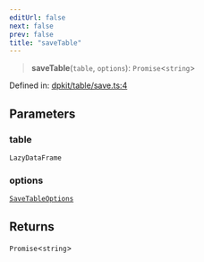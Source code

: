 ```yaml
---
editUrl: false
next: false
prev: false
title: "saveTable"
---
```


> **saveTable**(`table`, `options`): `Promise`\<`string`\>

Defined in: [dpkit/table/save.ts:4](https://github.com/datisthq/dpkit/blob/7a3ebb9422265a09d2e84e0952d10e0101139f80/dpkit/table/save.ts#L4)

## Parameters

### table

`LazyDataFrame`

### options

[`SaveTableOptions`](/reference/dpkit/savetableoptions/)

## Returns

`Promise`\<`string`\>
